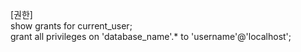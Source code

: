 [권한]   
show grants for current_user;  
grant all privileges on 'database_name'.* to 'username'@'localhost';

